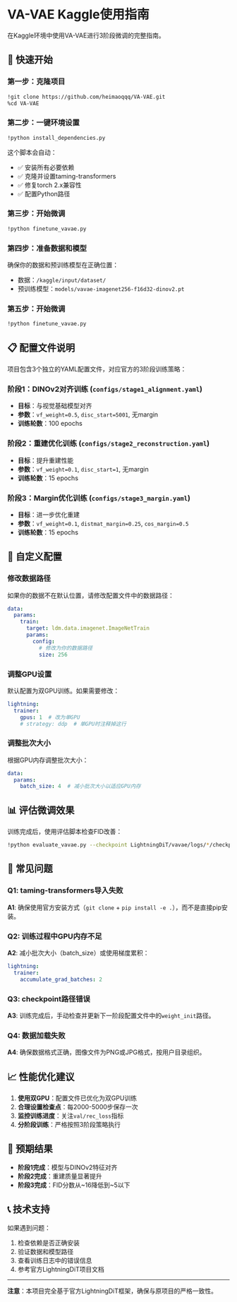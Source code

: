 # VA-VAE Kaggle使用指南

在Kaggle环境中使用VA-VAE进行3阶段微调的完整指南。

## 🚀 快速开始

### 第一步：克隆项目
```bash
!git clone https://github.com/heimaoqqq/VA-VAE.git
%cd VA-VAE
```

### 第二步：一键环境设置
```bash
!python install_dependencies.py
```

这个脚本会自动：
- ✅ 安装所有必要依赖
- ✅ 克隆并设置taming-transformers
- ✅ 修复torch 2.x兼容性
- ✅ 配置Python路径

### 第三步：开始微调
```bash
!python finetune_vavae.py
```

### 第四步：准备数据和模型
确保你的数据和预训练模型在正确位置：
- 数据：`/kaggle/input/dataset/` 
- 预训练模型：`models/vavae-imagenet256-f16d32-dinov2.pt`

### 第五步：开始微调
```bash
!python finetune_vavae.py
```

## 📋 配置文件说明

项目包含3个独立的YAML配置文件，对应官方的3阶段训练策略：

### 阶段1：DINOv2对齐训练 (`configs/stage1_alignment.yaml`)
- **目标**：与视觉基础模型对齐
- **参数**：`vf_weight=0.5`, `disc_start=5001`, 无margin
- **训练轮数**：100 epochs

### 阶段2：重建优化训练 (`configs/stage2_reconstruction.yaml`)  
- **目标**：提升重建性能
- **参数**：`vf_weight=0.1`, `disc_start=1`, 无margin
- **训练轮数**：15 epochs

### 阶段3：Margin优化训练 (`configs/stage3_margin.yaml`)
- **目标**：进一步优化重建
- **参数**：`vf_weight=0.1`, `distmat_margin=0.25`, `cos_margin=0.5`
- **训练轮数**：15 epochs

## 🔧 自定义配置

### 修改数据路径
如果你的数据不在默认位置，请修改配置文件中的数据路径：
```yaml
data:
  params:
    train:
      target: ldm.data.imagenet.ImageNetTrain
      params:
        config:
          # 修改为你的数据路径
          size: 256
```

### 调整GPU设置
默认配置为双GPU训练。如果需要修改：
```yaml
lightning:
  trainer:
    gpus: 1  # 改为单GPU
    # strategy: ddp  # 单GPU时注释掉这行
```

### 调整批次大小
根据GPU内存调整批次大小：
```yaml
data:
  params:
    batch_size: 4  # 减小批次大小以适应GPU内存
```

## 📊 评估微调效果

训练完成后，使用评估脚本检查FID改善：
```bash
!python evaluate_vavae.py --checkpoint LightningDiT/vavae/logs/*/checkpoints/last.ckpt --test_data /kaggle/input/dataset
```

## 🐛 常见问题

### Q1: taming-transformers导入失败
**A1**: 确保使用官方安装方式（`git clone` + `pip install -e .`），而不是直接pip安装。

### Q2: 训练过程中GPU内存不足
**A2**: 减小批次大小（batch_size）或使用梯度累积：
```yaml
lightning:
  trainer:
    accumulate_grad_batches: 2
```

### Q3: checkpoint路径错误
**A3**: 训练完成后，手动检查并更新下一阶段配置文件中的`weight_init`路径。

### Q4: 数据加载失败
**A4**: 确保数据格式正确，图像文件为PNG或JPG格式，按用户目录组织。

## 📈 性能优化建议

1. **使用双GPU**：配置文件已优化为双GPU训练
2. **合理设置检查点**：每2000-5000步保存一次
3. **监控训练进度**：关注`val/rec_loss`指标
4. **分阶段训练**：严格按照3阶段策略执行

## 🎯 预期结果

- **阶段1完成**：模型与DINOv2特征对齐
- **阶段2完成**：重建质量显著提升
- **阶段3完成**：FID分数从~16降低到~5以下

## 📞 技术支持

如果遇到问题：
1. 检查依赖是否正确安装
2. 验证数据和模型路径
3. 查看训练日志中的错误信息
4. 参考官方LightningDiT项目文档

---

**注意**：本项目完全基于官方LightningDiT框架，确保与原项目的严格一致性。
